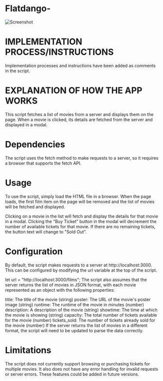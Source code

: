 # Flatdango-
![Screenshot](https://github.com/RemmyKyalo/FLATDANGO-/blob/master/image/screenshot.png)
# IMPLEMENTATION PROCESS/INSTRUCTIONS

Implementation processes and instructions have been added  as  comments in the script.

# EXPLANATION OF HOW THE APP WORKS
This script fetches a list of movies from a server and displays them on the page. When a movie is clicked, its details are fetched from the server and displayed in a modal.

# Dependencies
The script uses the fetch method to make requests to a server, so it requires a browser that supports the fetch API.

 # Usage
To use the script, simply load the HTML file in a browser. When the page loads, the first film item on the page will be removed and the list of movies will be fetched and displayed.

Clicking on a movie in the list will fetch and display the details for that movie in a modal. Clicking the "Buy Ticket" button in the modal will decrement the number of available tickets for that movie. If there are no remaining tickets, the button text will change to "Sold Out".

# Configuration
By default, the script makes requests to a server at http://localhost:3000. This can be configured by modifying the url variable at the top of the script.


let url = "http://localhost:3000/films";
The script also assumes that the server returns the list of movies in JSON format, with each movie represented as an object with the following properties:

title: The title of the movie (string)
poster: The URL of the movie's poster image (string)
runtime: The runtime of the movie in minutes (number)
description: A description of the movie (string)
showtime: The time at which the movie is showing (string)
capacity: The total number of tickets available for the movie (number)
tickets_sold: The number of tickets already sold for the movie (number)
If the server returns the list of movies in a different format, the script will need to be updated to parse the data correctly.

# Limitations
The script does not currently support browsing or purchasing tickets for multiple movies. It also does not have any error handling for invalid requests or server errors. These features could be added in future versions.
